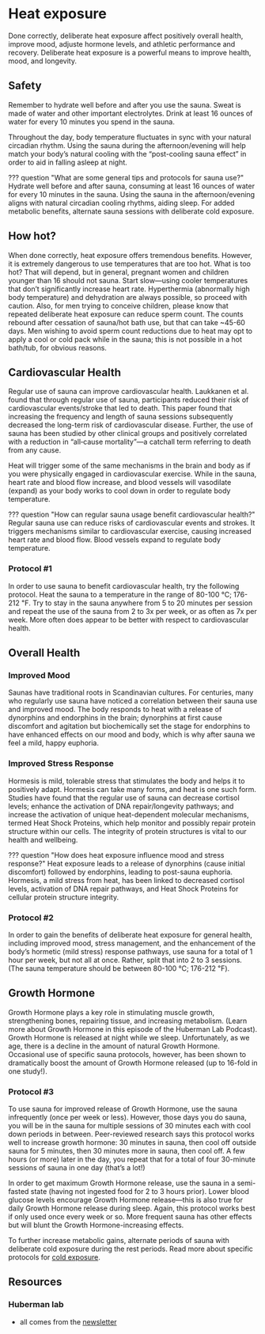 # Heat exposure
Done correctly, deliberate heat exposure affect positively overall health, improve mood, adjuste hormone levels, and athletic performance and recovery. Deliberate heat exposure is a powerful means to improve health, mood, and longevity.

## Safety
Remember to hydrate well before and after you use the sauna. Sweat is made of water and other important electrolytes. Drink at least 16 ounces of water for every 10 minutes you spend in the sauna.

Throughout the day, body temperature fluctuates in sync with your natural circadian rhythm. Using the sauna during the afternoon/evening will help match your body’s natural cooling with the “post-cooling sauna effect” in order to aid in falling asleep at night.

??? question "What are some general tips and protocols for sauna use?"
    Hydrate well before and after sauna, consuming at least 16 ounces of water for every 10 minutes in the sauna. Using the sauna in the afternoon/evening aligns with natural circadian cooling rhythms, aiding sleep. For added metabolic benefits, alternate sauna sessions with deliberate cold exposure.

## How hot?
When done correctly, heat exposure offers tremendous benefits. However, it is extremely dangerous to use temperatures that are too hot. What is too hot? That will depend, but in general, pregnant women and children younger than 16 should not sauna. Start slow—using cooler temperatures that don’t significantly increase heart rate. Hyperthermia (abnormally high body temperature) and dehydration are always possible, so proceed with caution. Also, for men trying to conceive children, please know that repeated deliberate heat exposure can reduce sperm count. The counts rebound after cessation of sauna/hot bath use, but that can take ~45-60 days. Men wishing to avoid sperm count reductions due to heat may opt to apply a cool or cold pack while in the sauna; this is not possible in a hot bath/tub, for obvious reasons.


## Cardiovascular Health
Regular use of sauna can improve cardiovascular health. Laukkanen et al. found that through regular use of sauna, participants reduced their risk of cardiovascular events/stroke that led to death. This paper found that increasing the frequency and length of sauna sessions subsequently decreased the long-term risk of cardiovascular disease. Further, the use of sauna has been studied by other clinical groups and positively correlated with a reduction in “all‑cause mortality”—a catchall term referring to death from any cause.

Heat will trigger some of the same mechanisms in the brain and body as if you were physically engaged in cardiovascular exercise. While in the sauna, heart rate and blood flow increase, and blood vessels will vasodilate (expand) as your body works to cool down in order to regulate body temperature.

??? question "How can regular sauna usage benefit cardiovascular health?"
    Regular sauna use can reduce risks of cardiovascular events and strokes. It triggers mechanisms similar to cardiovascular exercise, causing increased heart rate and blood flow. Blood vessels expand to regulate body temperature.

### Protocol #1
In order to use sauna to benefit cardiovascular health, try the following protocol. Heat the sauna to a temperature in the range of 80-100 ℃; 176-212 ℉. Try to stay in the sauna anywhere from 5 to 20 minutes per session and repeat the use of the sauna from 2 to 3x per week, or as often as 7x per week. More often does appear to be better with respect to cardiovascular health.

## Overall Health
### Improved Mood
Saunas have traditional roots in Scandinavian cultures. For centuries, many who regularly use sauna have noticed a correlation between their sauna use and improved mood. The body responds to heat with a release of dynorphins and endorphins in the brain; dynorphins at first cause discomfort and agitation but biochemically set the stage for endorphins to have enhanced effects on our mood and body, which is why after sauna we feel a mild, happy euphoria.

### Improved Stress Response
Hormesis is mild, tolerable stress that stimulates the body and helps it to positively adapt. Hormesis can take many forms, and heat is one such form. Studies have found that the regular use of sauna can decrease cortisol levels; enhance the activation of DNA repair/longevity pathways; and increase the activation of unique heat-dependent molecular mechanisms, termed Heat Shock Proteins, which help monitor and possibly repair protein structure within our cells. The integrity of protein structures is vital to our health and wellbeing.

??? question "How does heat exposure influence mood and stress response?"
    Heat exposure leads to a release of dynorphins (cause initial discomfort) followed by endorphins, leading to post-sauna euphoria. Hormesis, a mild stress from heat, has been linked to decreased cortisol levels, activation of DNA repair pathways, and Heat Shock Proteins for cellular protein structure integrity.

### Protocol #2
In order to gain the benefits of deliberate heat exposure for general health, including improved mood, stress management, and the enhancement of the body’s hormetic (mild stress) response pathways, use sauna for a total of 1 hour per week, but not all at once. Rather, split that into 2 to 3 sessions. (The sauna temperature should be between 80-100 ℃; 176-212 ℉).

## Growth Hormone
Growth Hormone plays a key role in stimulating muscle growth, strengthening bones, repairing tissue, and increasing metabolism. (Learn more about Growth Hormone in this episode of the Huberman Lab Podcast). Growth Hormone is released at night while we sleep. Unfortunately, as we age, there is a decline in the amount of natural Growth Hormone. Occasional use of specific sauna protocols, however, has been shown to dramatically boost the amount of Growth Hormone released (up to 16-fold in one study!).

### Protocol #3
To use sauna for improved release of Growth Hormone, use the sauna infrequently (once per week or less). However, those days you do sauna, you will be in the sauna for multiple sessions of 30 minutes each with cool down periods in between. Peer-reviewed research says this protocol works well to increase growth hormone: 30 minutes in sauna, then cool off outside sauna for 5 minutes, then 30 minutes more in sauna, then cool off. A few hours (or more) later in the day, you repeat that for a total of four 30-minute sessions of sauna in one day (that’s a lot!)

In order to get maximum Growth Hormone release, use the sauna in a semi-fasted state (having not ingested food for 2 to 3 hours prior). Lower blood glucose levels encourage Growth Hormone release—this is also true for daily Growth Hormone release during sleep. Again, this protocol works best if only used once every week or so. More frequent sauna has other effects but will blunt the Growth Hormone-increasing effects.

To further increase metabolic gains, alternate periods of sauna with deliberate cold exposure during the rest periods. Read more about specific protocols for [cold exposure](cold_exposure.md).

## Resources
### Huberman lab
- all comes from the [newsletter](https://www.hubermanlab.com/newsletter/deliberate-heat-exposure-protocols-for-health-and-performance)
